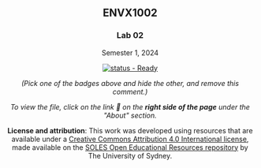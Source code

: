 <div align="center">

## ENVX1002

### Lab 02

Semester 1, 2024

<!-- Use this badge if the draft is not ready. -->

<!--[![status - In Development](https://img.shields.io/badge/status-In_Development-critical?style=for-the-badge)](#) -->

<!-- Use this badge to let students know that the resource is ready. -->

[![status - Ready](https://img.shields.io/badge/status-Ready-success?style=for-the-badge)](#)

_(Pick one of the badges above and hide the other, and remove this comment.)_

_To view the file, click on the link :link: on the **right side of the page** under the "About" section._

**License and attribution**: This work was developed using resources that are available under a [Creative Commons Attribution 4.0 International license][cc-by], made available on the [SOLES Open Educational Resources repository][soles-oer] by The University of Sydney.

[cc-by]: http://creativecommons.org/licenses/by/4.0/
[soles-oer]: https://github.com/usyd-soles-edu

</div>

[HTML]: https://envx-resources.github.io/ENVX2001-2024-Lecture-Topic01a/
[PDF]: https://envx-resources.github.io/ENVX2001-2024-Lecture-Topic01a/Lecture-01a.pdf
